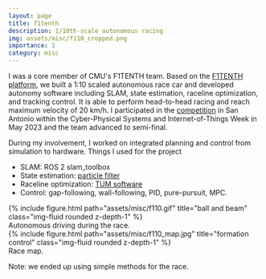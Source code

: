 ```yaml
---
layout: page
title: f1tenth 
description: 1/10th-scale autonomous racing
img: assets/misc/f110_cropped.png
importance: 1
category: misc
---
```


I was a core member of CMU's F1TENTH team. Based on the [F1TENTH platform](https://f1tenth.org/), we built a 1:10 scaled autonomous race car and developed autonomy software including SLAM, state estimation, raceline optimization, and tracking control. It is able to perform head-to-head racing and reach maximum velocity of 20 km/h. I participated in the [competition](https://cps2023-race.f1tenth.org/) in San Antonio within the Cyber-Physical Systems and Internet-of-Things Week in May 2023 and the team advanced to semi-final.

During my involvement, I worked on integrated planning and control from simulation to hardware. Things I used for the project

- SLAM: ROS 2 slam_toolbox
- State estimation: [particle filter](https://github.com/mit-racecar/particle_filter)
- Raceline optimization: [TUM software](https://github.com/TUMFTM/global_racetrajectory_optimization)
- Control: gap-following, wall-following, PID, pure-pursuit, MPC.

<div class="row justify-content-sm-center">
    <div class="col-sm-6 mt-3 mt-md-0">
        {% include figure.html path="assets/misc/f110.gif" title="ball and beam" class="img-fluid rounded z-depth-1" %}
      <div class="caption">
      Autonomous driving during the race.
      </div>
    </div>
    <div class="col-sm-6 mt-3 align-self-center">
        {% include figure.html path="assets/misc/f110_map.jpg" title="formation control" class="img-fluid rounded z-depth-1" %}
      <div class="caption">
      Race map.
      </div>
    </div>
</div>

Note: we ended up using simple methods for the race.
